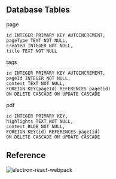 ## Database Tables

page
```
id INTEGER PRIMARY KEY AUTOINCREMENT,
pageType TEXT NOT NULL,
created INTEGER NOT NULL,
title TEXT NOT NULL
```

tags
```
id INTEGER PRIMARY KEY AUTOINCREMENT,
pageId INTEGER NOT NULL,
content TEXT NOT NULL,
FOREIGN KEY(pageId) REFERENCES page(id)
ON DELETE CASCADE ON UPDATE CASCADE
```

pdf
```
id INTEGER PRIMARY KEY,
highlights TEXT NOT NULL,
content BLOB NOT NULL,
FOREIGN KEY(id) REFERENCES page(id)
ON DELETE CASCADE ON UPDATE CASCADE
```

## Reference

![electron-react-webpack](https://github.com/pastahito/electron-react-webpack)
